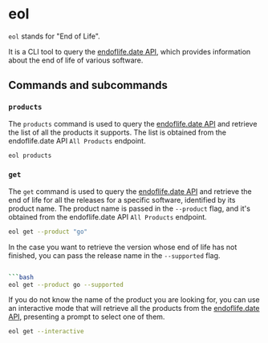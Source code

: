 # eol

`eol` stands for "End of Life".

It is a CLI tool to query the [endoflife.date API][endoflife_api_url], which provides information about the end of life of various software.

## Commands and subcommands

### `products`

The `products` command is used to query the [endoflife.date API][endoflife_api_url] and retrieve the list of all the products it supports. The list is obtained from the endoflife.date API `All Products` endpoint.

```bash
eol products
```

### `get`

The `get` command is used to query the [endoflife.date API][endoflife_api_url] and retrieve the end of life for all the releases for a specific software, identified by its product name. The product name is passed in the `--product` flag, and it's obtained from the endoflife.date API `All Products` endpoint.

```bash
eol get --product "go"
```

In the case you want to retrieve the version whose end of life has not finished, you can pass the release name in the `--supported` flag.

```bash

```bash
eol get --product go --supported
```

If you do not know the name of the product you are looking for, you can use an interactive mode that will retrieve all the products from the [endoflife.date API][endoflife_api_url], presenting a prompt to select one of them.

```bash
eol get --interactive
```

[endoflife_api_url]: https://endoflife.date/docs/api
